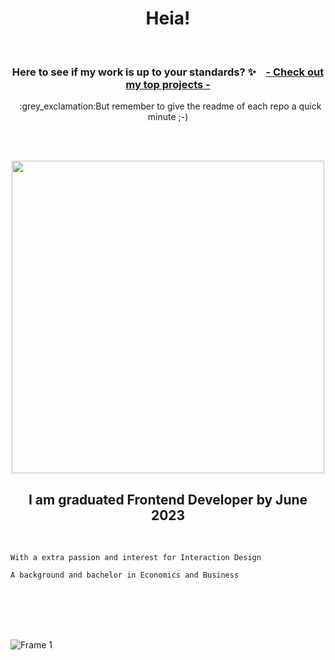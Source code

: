 <h1 align="center">Heia!</h1>

<br>



<h3 align="center">Here to see if my work is up to your standards?  ✨ &nbsp&nbsp  <a href="https://github.com/stars/SolveigRebnord/lists/top-projects">- Check out my top projects - </a></h3>

 <p align="center">&nbsp :grey_exclamation:But remember to give the readme of each repo a quick minute ;-)</p> 


<br><br>

<p align="center">
<a href="https://git.io/streak-stats"><img width="500" src="https://streak-stats.demolab.com?user=solveigrebnord&hide_border=true&date_format=j%20M%5B%20Y%5D&mode=weekly&ring=DDAAA4&fire=D38585&background=00000000&stroke=DD948C&currStreakNum=FFFFFF&sideNums=DDAAA4&currStreakLabel=FFFFFF&dates=CECECEEC&sideLabels=FFFFFF"/></a>
</p>


<h2 align="center">I am graduated Frontend Developer by June 2023</h2>
<br>
<p align="left">
 
```
With a extra passion and interest for Interaction Design
```
```
A background and bachelor in Economics and Business
```

</p>

<br>
<br>
<br><br>





![Frame 1](https://user-images.githubusercontent.com/91594496/216125579-cbbcf3a0-eb49-481d-84b4-839739bd583c.jpg)
